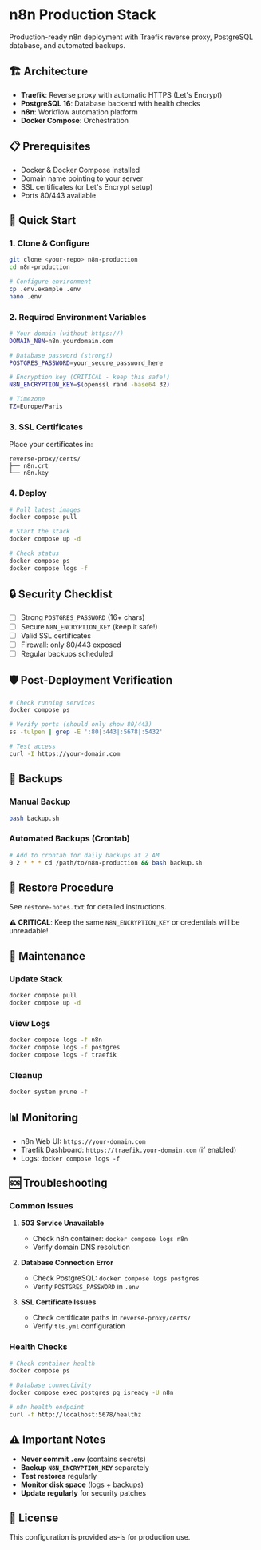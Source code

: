 # n8n Production Stack

Production-ready n8n deployment with Traefik reverse proxy, PostgreSQL database, and automated backups.

## 🏗️ Architecture

- **Traefik**: Reverse proxy with automatic HTTPS (Let's Encrypt)
- **PostgreSQL 16**: Database backend with health checks
- **n8n**: Workflow automation platform
- **Docker Compose**: Orchestration

## 📋 Prerequisites

- Docker & Docker Compose installed
- Domain name pointing to your server
- SSL certificates (or Let's Encrypt setup)
- Ports 80/443 available

## 🚀 Quick Start

### 1. Clone & Configure

```bash
git clone <your-repo> n8n-production
cd n8n-production

# Configure environment
cp .env.example .env
nano .env
```

### 2. Required Environment Variables

```bash
# Your domain (without https://)
DOMAIN_N8N=n8n.yourdomain.com

# Database password (strong!)
POSTGRES_PASSWORD=your_secure_password_here

# Encryption key (CRITICAL - keep this safe!)
N8N_ENCRYPTION_KEY=$(openssl rand -base64 32)

# Timezone
TZ=Europe/Paris
```

### 3. SSL Certificates

Place your certificates in:
```
reverse-proxy/certs/
├── n8n.crt
└── n8n.key
```

### 4. Deploy

```bash
# Pull latest images
docker compose pull

# Start the stack
docker compose up -d

# Check status
docker compose ps
docker compose logs -f
```

## 🔒 Security Checklist

- [ ] Strong `POSTGRES_PASSWORD` (16+ chars)
- [ ] Secure `N8N_ENCRYPTION_KEY` (keep it safe!)
- [ ] Valid SSL certificates
- [ ] Firewall: only 80/443 exposed
- [ ] Regular backups scheduled

## 🛡️ Post-Deployment Verification

```bash
# Check running services
docker compose ps

# Verify ports (should only show 80/443)
ss -tulpen | grep -E ':80|:443|:5678|:5432'

# Test access
curl -I https://your-domain.com
```

## 💾 Backups

### Manual Backup
```bash
bash backup.sh
```

### Automated Backups (Crontab)
```bash
# Add to crontab for daily backups at 2 AM
0 2 * * * cd /path/to/n8n-production && bash backup.sh
```

## 🚨 Restore Procedure

See `restore-notes.txt` for detailed instructions.

**⚠️ CRITICAL**: Keep the same `N8N_ENCRYPTION_KEY` or credentials will be unreadable!

## 🔧 Maintenance

### Update Stack
```bash
docker compose pull
docker compose up -d
```

### View Logs
```bash
docker compose logs -f n8n
docker compose logs -f postgres
docker compose logs -f traefik
```

### Cleanup
```bash
docker system prune -f
```

## 📊 Monitoring

- n8n Web UI: `https://your-domain.com`
- Traefik Dashboard: `https://traefik.your-domain.com` (if enabled)
- Logs: `docker compose logs -f`

## 🆘 Troubleshooting

### Common Issues

1. **503 Service Unavailable**
   - Check n8n container: `docker compose logs n8n`
   - Verify domain DNS resolution

2. **Database Connection Error**
   - Check PostgreSQL: `docker compose logs postgres`
   - Verify `POSTGRES_PASSWORD` in `.env`

3. **SSL Certificate Issues**
   - Check certificate paths in `reverse-proxy/certs/`
   - Verify `tls.yml` configuration

### Health Checks
```bash
# Check container health
docker compose ps

# Database connectivity
docker compose exec postgres pg_isready -U n8n

# n8n health endpoint
curl -f http://localhost:5678/healthz
```

## ⚠️ Important Notes

- **Never commit `.env`** (contains secrets)
- **Backup `N8N_ENCRYPTION_KEY`** separately
- **Test restores** regularly
- **Monitor disk space** (logs + backups)
- **Update regularly** for security patches

## 📝 License

This configuration is provided as-is for production use.
